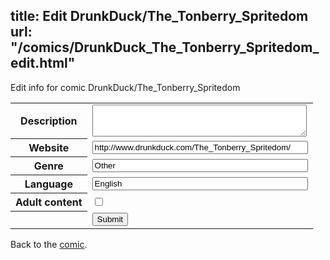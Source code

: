 title: Edit DrunkDuck/The_Tonberry_Spritedom
url: "/comics/DrunkDuck_The_Tonberry_Spritedom_edit.html"
---
Edit info for comic DrunkDuck/The_Tonberry_Spritedom

<form name="comic" action="http://gaepostmail.appspot.com/comic/" method="post">
<table class="comicinfo">
<tr>
<th>Description</th><td><textarea name="description" cols="40" rows="3"></textarea></td>
</tr>
<tr>
<th>Website</th><td><input type="text" name="url" value="http://www.drunkduck.com/The_Tonberry_Spritedom/" size="40"/></td>
</tr>
<tr>
<th>Genre</th><td><input type="text" name="genre" value="Other" size="40"/></td>
</tr>
<tr>
<th>Language</th><td><input type="text" name="language" value="English" size="40"/></td>
</tr>
<tr>
<th>Adult content</th><td><input type="checkbox" name="adult" value="adult" /></td>
</tr>
<tr>
<th></th><td>
<input type="hidden" name="comic" value="DrunkDuck_The_Tonberry_Spritedom" />
<input type="submit" name="submit" value="Submit" />
</td>
</tr>
</table>
</form>

Back to the [comic](DrunkDuck_The_Tonberry_Spritedom.html).
